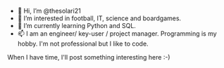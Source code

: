 - 👋 Hi, I’m @thesolari21
- 👀 I’m interested in football, IT, science and boardgames.
- 🌱 I’m currently learning Python and SQL.  
- 📫 I am an engineer/ key-user / project manager. Programming is my hobby. I'm not professional but I like to code.


When I have time, I'll post something interesting here :-)

